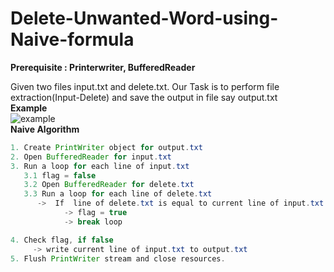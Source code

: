 # Delete-Unwanted-Word-using-Naive-formula

**Prerequisite : Printerwriter, BufferedReader**</br>

Given two files input.txt and delete.txt. Our Task is to perform file extraction(Input-Delete) and save the output in file say output.txt</br>
**Example**</br>
![example](https://user-images.githubusercontent.com/26745548/55197707-83100c00-51dd-11e9-93bc-8bd6d6a96fdc.png)</br>
**Naive Algorithm**</br>
```java
1. Create PrintWriter object for output.txt
2. Open BufferedReader for input.txt
3. Run a loop for each line of input.txt
   3.1 flag = false
   3.2 Open BufferedReader for delete.txt
   3.3 Run a loop for each line of delete.txt
      ->  If  line of delete.txt is equal to current line of input.txt 
            -> flag = true
            -> break loop

4. Check flag, if false
     -> write current line of input.txt to output.txt
5. Flush PrintWriter stream and close resources.
```
